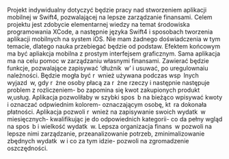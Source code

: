 Projekt indywidualny dotyczyć będzie pracy nad stworzeniem aplikacji mobilnej
w Swift4, pozwalającej na lepsze zarządzanie finansami.
Celem projektu jest zdobycie elementarnej wiedzy na temat środowiska
programowania XCode, a następnie języka Swift4 i sposobach tworzenia aplikacji mobilnych
na system iOS. Nie mam żadnego doświadczenia w tym temacie, dlatego nauka przebiegać
będzie od podstaw. Efektem końcowym ma być apliakcja mobilna z prostym interfejsem
graficznym.
Sama aplikacja ma na celu pomoc w zarządzaniu własnymi finansami. Zawierać
będzie funkcje, pozwalające zapisywać ‘dłużnik w’ i usuwać, po uregulownaiu należności.
Będzie mogła być r wnież używana podczas wsp lnych wyjazd w, gdy r żne osoby płacą za
r żne rzeczy i następnie następuje problem z rozliczeniem- bo zapomina się kwot
zakupionych produkt w,usług. Aplikacja pozwoliłaby w szybki spos b na bieżąco wpisywać
kwoty i oznaczać odpwiednim kolorem- oznaczającym osobę, kt ra dokonała płatności.
Aplikacja pozwoli r wnież na zapisywanie swoich wydatk w miesięcznych- kwalifikując je
do odpowiednich kategorii- co da pełny wgląd na spos b i wielkość wydatk w. Lepsza
organizacja finans w pozwoli na lepsze nimi zarządzanie, przeanalizowanie potrzeb,
zminimalizowanie zbędnych wydatk w i co za tym idzie- pozwoli na zgromadzenie
oszczędności.
